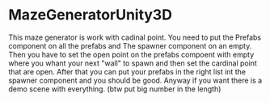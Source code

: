 # MazeGeneratorUnity3D

This maze generator is work with cadinal point. You need to put the Prefabs component on all the prefabs and The spawner component on an empty. Then you have to set the open point on the prefabs compoent with empty where you whant your next "wall" to spawn and then set the cardinal point that are open. After that you can put your prefabs in the right list int the spawner component and you should be good. 
Anyway if you want there is a demo scene with everything. (btw put big number in the length) 